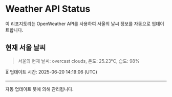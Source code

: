 
# Weather API Status

이 리포지토리는 OpenWeather API를 사용하여 서울의 날씨 정보를 자동으로 업데이트합니다.

## 현재 서울 날씨
> 서울의 현재 날씨: overcast clouds, 온도: 25.23°C, 습도: 98%

⏳ 업데이트 시간: 2025-06-20 14:19:06 (UTC)

---
자동 업데이트 봇에 의해 관리됩니다.
